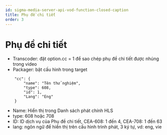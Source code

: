 ```yaml
---
id: sigma-media-server-api-vod-function-closed-caption
title: Phụ đề chi tiết
order: 3
---
```


# Phụ đề chi tiết

- Transcoder: đặt option.cc = 1 để sao chép phụ đề chi tiết được nhúng trong video
- Packager: bật cấu hình trong target

```
    "cc": {
        "name": "Tên thử nghiệm",
        "type": 608,
        "id": 1,
        "Lang": "Eng"
    }
```

- Name: Hiển thị trong Danh sách phát chính HLS
- type: 608 hoặc 708
- ID: ID dịch vụ của Phụ đề chi tiết, CEA-608: 1 đến 4, CEA-708: 1 đến 63
- lang: ngôn ngữ để hiển thị trên cấu hình trình phát, 3 ký tự, vd: eng, vie
